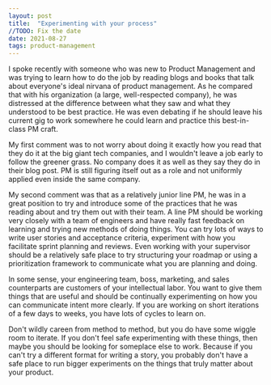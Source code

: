```yaml
---
layout: post
title:  "Experimenting with your process"
//TODO: Fix the date
date: 2021-08-27
tags: product-management
---
```


I spoke recently with someone who was new to Product Management and was trying to learn how to do the job by reading blogs and books that talk about everyone's ideal nirvana of product management. As he compared that with his organization (a large, well-respected company), he was distressed at the difference between what they saw and what they understood to be best practice.  He was even debating if he should leave his current gig to work somewhere he could learn and practice this best-in-class PM craft.

My first comment was to not worry about doing it exactly how you read that they do it at the big giant tech companies, and I wouldn't leave a job early to follow the greener grass.  No company does it as well as they say they do in their blog post.  PM is still figuring itself out as a role and not uniformly applied even inside the same company.  

My second comment was that as a relatively junior line PM, he was in a great position to try and introduce some of the practices that he was reading about and try them out with their team.  A line PM should be working very closely with a team of engineers and have really fast feedback on learning and trying new methods of doing things. You can try lots of ways to write user stories and acceptance criteria, experiment with how you facilitate sprint planning and reviews. Even working with your supervisor should be a relatively safe place to try structuring your roadmap or using a prioritization framework to communicate what you are planning and doing.  

In some sense, your engineering team, boss, marketing, and sales counterparts are customers of your intellectual labor.  You want to give them things that are useful and should be continually experimenting on how you can communicate intent more clearly.  If you are working on short iterations of a few days to weeks, you have lots of cycles to learn on.  

Don't wildly careen from method to method, but you do have some wiggle room to iterate.  If you don't feel safe experimenting with these things, then maybe you should be looking for someplace else to work.  Because if you can't try a different format for writing a story, you probably don't have a safe place to run bigger experiments on the things that truly matter about your product. 
<!--more-->